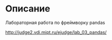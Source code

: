 # Описание

Лабораторная работа по фреймворку pandas

http://judge2.vdi.mipt.ru/ejudge/lab_03_pandas/
